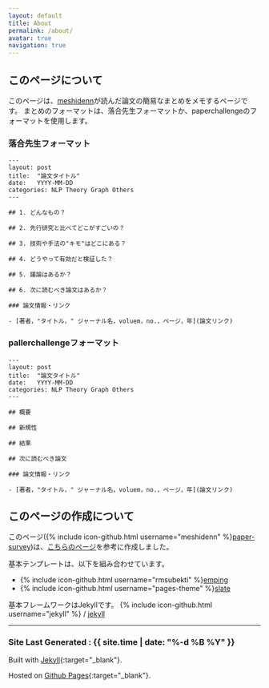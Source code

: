 ```yaml
---
layout: default
title: About
permalink: /about/
avatar: true
navigation: true
---
```


## このページについて
このページは、[meshidenn](https://github.com/meshidenn/)が読んだ論文の簡易なまとめをメモするページです。
まとめのフォーマットは、落合先生フォーマットか、paperchallengeのフォーマットを使用します。

### 落合先生フォーマット
```
---
layout: post
title:  "論文タイトル"
date:   YYYY-MM-DD
categories: NLP Theory Graph Others
---

## 1. どんなもの？

## 2. 先行研究と比べてどこがすごいの？

## 3. 技術や手法の"キモ"はどこにある？

## 4. どうやって有効だと検証した？

## 5. 議論はあるか？

## 6. 次に読むべき論文はあるか？

### 論文情報・リンク

- [著者，"タイトル，" ジャーナル名，voluem，no.，ページ，年](論文リンク)
```

### pallerchallengeフォーマット
```
---
layout: post
title:  "論文タイトル"
date:   YYYY-MM-DD
categories: NLP Theory Graph Others
---

## 概要

## 新規性

## 結果

## 次に読むべき論文

### 論文情報・リンク

- [著者，"タイトル，" ジャーナル名，voluem，no.，ページ，年](論文リンク)
```


## このページの作成について
このページ({% include icon-github.html username="meshidenn" %}[paper-survey](https://github.com/meshidenn/paper-survey))は、[こちらのページ](https://github.com/shunk031/paper-survey)を参考に作成しました。

基本テンプレートは、以下を組み合わせています。
- {% include icon-github.html username="rmsubekti" %}[emping](https://github.com/rmsubekti/emping) 
- {% include icon-github.html username="pages-theme" %}[slate](https://github.com/pages-themes/slate)

基本フレームワークはJekyllです。
{% include icon-github.html username="jekyll" %} /
[jekyll](https://github.com/jekyll/jekyll)

---

### Site Last Generated : {{ site.time | date: "%-d %B %Y"  }}

Built with [Jekyll](http://jekyllrb.com/){:target="_blank"}.

Hosted on [Github Pages](https://pages.github.com/){:target="_blank"}.

